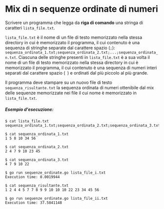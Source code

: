 # Mix di n sequenze ordinate di numeri

Scrivere un programma che legga da **riga di comando** una stringa di caratteri `lista_file.txt`.

`lista_file.txt` è il nome di un file di testo memorizzato nella stessa directory in cui è memorizzato il programma, il cui contenuto è una sequenza di stringhe separate dal carattere spazio (`;`):
 `sequenza_ordinata_1.txt;sequenza_ordinata_2.txt;...;sequenza_ordinata_n.txt`.
Ciascuna delle stringhe presenti in `lista_file.txt` è a sua volta il nome di un file di testo memorizzato nella stessa directory in cui è memorizzato il programma, il cui contenuto è una sequenza di numeri interi separati dal carattere spazio (` `) e ordinati dal più piccolo al più grande.

Il programma deve stampare su un nuovo file di testo `sequenza_risultante.txt` la sequenza ordinata di numeri ottenibile dal mix delle sequenze memorizzate nei file il cui nome è memorizzato in `lista_file.txt`.

##### Esempio d'esecuzione:

```text
$ cat lista_file.txt 
sequenza_ordinata_1.txt;sequenza_ordinata_2.txt;sequenza_ordinata_3.txt

$ cat sequenza_ordinata_1.txt 
1 5 8 10 34 56
                   
$ cat sequenza_ordinata_2.txt
2 4 7 9 10 23 45
                   
$ cat sequenza_ordinata_3.txt
4 7 9 10 22

$ go run sequenze_ordinate.go lista_file_i.txt
Execution time: 0.0019944

$ cat sequenza_risultante.txt               
1 2 4 4 5 7 7 8 9 9 10 10 10 22 23 34 45 56 

$ go run sequenze_ordinate.go lista_file_ii.txt
Execution time: 37.5841148
``` 
